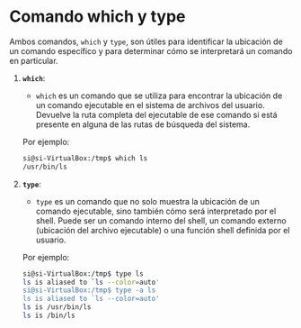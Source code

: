 # Comando which y type

Ambos comandos, `which` y `type`, son útiles para identificar la ubicación de un comando específico y para determinar cómo se interpretará un comando en particular.

1. **`which`**:

   - `which` es un comando que se utiliza para encontrar la ubicación de un comando ejecutable en el sistema de archivos del usuario. Devuelve la ruta completa del ejecutable de ese comando si está presente en alguna de las rutas de búsqueda del sistema.

   Por ejemplo:

   ```bash
   si@si-VirtualBox:/tmp$ which ls
   /usr/bin/ls
   ```

2. **`type`**:

   - `type` es un comando que no solo muestra la ubicación de un comando ejecutable, sino también cómo será interpretado por el shell. Puede ser un comando interno del shell, un comando externo (ubicación del archivo ejecutable) o una función shell definida por el usuario.

   Por ejemplo:

   ```bash
   si@si-VirtualBox:/tmp$ type ls
   ls is aliased to `ls --color=auto'
   si@si-VirtualBox:/tmp$ type -a ls
   ls is aliased to `ls --color=auto'
   ls is /usr/bin/ls
   ls is /bin/ls
   ```
